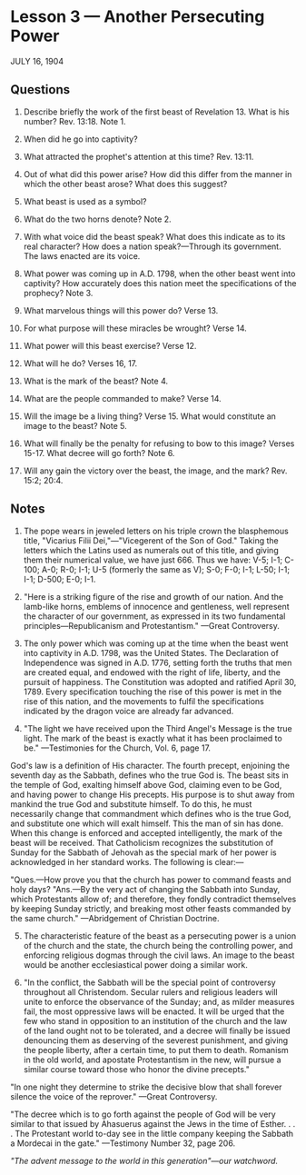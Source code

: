 # Lesson 3 — Another Persecuting Power

JULY 16, 1904

## Questions

1. Describe briefly the work of the first beast of Revelation 13. What is his number? Rev. 13:18. Note 1.

2. When did he go into captivity?

3. What attracted the prophet's attention at this time? Rev. 13:11.

4. Out of what did this power arise? How did this differ from the manner in which the other beast arose? What does this suggest?

5. What beast is used as a symbol?

6. What do the two horns denote? Note 2.

7. With what voice did the beast speak? What does this indicate as to its real character? How does a nation speak?—Through its government. The laws enacted are its voice.

8. What power was coming up in A.D. 1798, when the other beast went into captivity? How accurately does this nation meet the specifications of the prophecy? Note 3.

9. What marvelous things will this power do? Verse 13.

10. For what purpose will these miracles be wrought? Verse 14.

11. What power will this beast exercise? Verse 12.

12. What will he do? Verses 16, 17.

13. What is the mark of the beast? Note 4.

14. What are the people commanded to make? Verse 14.

15. Will the image be a living thing? Verse 15. What would constitute an image to the beast? Note 5.

16. What will finally be the penalty for refusing to bow to this image? Verses 15-17. What decree will go forth? Note 6.

17. Will any gain the victory over the beast, the image, and the mark? Rev. 15:2; 20:4.

## Notes

1. The pope wears in jeweled letters on his triple crown the blasphemous title, "Vicarius Filii Dei,"—"Vicegerent of the Son of God." Taking the letters which the Latins used as numerals out of this title, and giving them their numerical value, we have just 666. Thus we have: V-5; I-1; C-100; A-0; R-0; I-1; U-5 (formerly the same as V); S-0; F-0; I-1; L-50; I-1; I-1; D-500; E-0; I-1.

2. "Here is a striking figure of the rise and growth of our nation. And the lamb-like horns, emblems of innocence and gentleness, well represent the character of our government, as expressed in its two fundamental principles—Republicanism and Protestantism." —Great Controversy.

3. The only power which was coming up at the time when the beast went into captivity in A.D. 1798, was the United States. The Declaration of Independence was signed in A.D. 1776, setting forth the truths that men are created equal, and endowed with the right of life, liberty, and the pursuit of happiness. The Constitution was adopted and ratified April 30, 1789. Every specification touching the rise of this power is met in the rise of this nation, and the movements to fulfil the specifications indicated by the dragon voice are already far advanced.

4. "The light we have received upon the Third Angel's Message is the true light. The mark of the beast is exactly what it has been proclaimed to be." —Testimonies for the Church, Vol. 6, page 17.

God's law is a definition of His character. The fourth precept, enjoining the seventh day as the Sabbath, defines who the true God is. The beast sits in the temple of God, exalting himself above God, claiming even to be God, and having power to change His precepts. His purpose is to shut away from mankind the true God and substitute himself. To do this, he must necessarily change that commandment which defines who is the true God, and substitute one which will exalt himself. This the man of sin has done. When this change is enforced and accepted intelligently, the mark of the beast will be received. That Catholicism recognizes the substitution of Sunday for the Sabbath of Jehovah as the special mark of her power is acknowledged in her standard works. The following is clear:—

"Ques.—How prove you that the church has power to command feasts and holy days?
"Ans.—By the very act of changing the Sabbath into Sunday, which Protestants allow of; and therefore, they fondly contradict themselves by keeping Sunday strictly, and breaking most other feasts commanded by the same church." —Abridgement of Christian Doctrine.

5. The characteristic feature of the beast as a persecuting power is a union of the church and the state, the church being the controlling power, and enforcing religious dogmas through the civil laws. An image to the beast would be another ecclesiastical power doing a similar work.

6. "In the conflict, the Sabbath will be the special point of controversy throughout all Christendom. Secular rulers and religious leaders will unite to enforce the observance of the Sunday; and, as milder measures fail, the most oppressive laws will be enacted. It will be urged that the few who stand in opposition to an institution of the church and the law of the land ought not to be tolerated, and a decree will finally be issued denouncing them as deserving of the severest punishment, and giving the people liberty, after a certain time, to put them to death. Romanism in the old world, and apostate Protestantism in the new, will pursue a similar course toward those who honor the divine precepts."

"In one night they determine to strike the decisive blow that shall forever silence the voice of the reprover." —Great Controversy.

"The decree which is to go forth against the people of God will be very similar to that issued by Ahasuerus against the Jews in the time of Esther. . . . The Protestant world to-day see in the little company keeping the Sabbath a Mordecai in the gate." —Testimony Number 32, page 206.

*"The advent message to the world in this generation"—our watchword.*